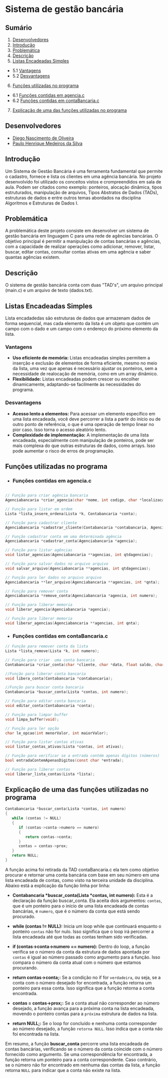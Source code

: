 # Sistema de gestão bancária
 
## Sumário
1. [Desenvolvedores](#desenvolvedores)
2. [Introdução](#introdu%C3%A7%C3%A3o)
3. [Problemática](#problemática)
4. [Descrição](#descri%C3%A7%C3%A3o)
5. [Listas Encadeadas Simples](#listas-encadeadas-simples)
- 5.1 [Vantagens](#vantagens)
- 5.2 [Desvantagens](#desvantagens)
6. [Funções utilizadas no programa](#fun%C3%A7%C3%B5es-utilizadas-no-programa)
- 6.1 [Funções contidas em agencia.c](#fun%C3%A7%C3%B5es-contidas-em-agenciac)
- 6.2 [Funções contidas em contaBancaria.c](#fun%C3%A7%C3%B5es-contidas-em-contabancariac)
7. [Explicação de uma das funções utilizadas no programa](#explica%C3%A7%C3%A3o-de-uma-das-fun%C3%A7%C3%B5es-utilizadas-no-programa)
  
## Desenvolvedores
- [Diego Nascimento de Oliveira](https://github.com/diegonascimento2023)
- [Paulo Henrique Medeiros da Silva](https://github.com/Oluaphenrique)
  
## Introdução 
Um Sistema de Gestão Bancária é uma ferramenta fundamental que permite o cadastro, fornece e lista os clientes em uma agência bancária. No projeto desenvolvido foi utilizado os conceitos vistos e crompreendidos em sala de aula. Podem ser citados como exemplo: ponteiros, alocação dinâmica, tipos estruturados, manipulação de arquivos, Tipos Abstratos de Dados (TADs), estruturas de dados e  entre outros temas abordados na disciplina Algoritmos e Estruturas de Dados I.
  
## Problemática
A problemática deste projeto consiste em desenvolver um sistema de gestão bancária em linguagem C para uma rede de agências bancárias. O objetivo principal é permitir a manipulação de contas bancárias e agências, com a capacidade de realizar operações como adicionar, remover, listar, buscar, editar contas, consultar contas ativas em uma agência e saber quantas agências existem.

## Descrição
O sistema de gestão bancária conta com duas "TAD's", um arquivo principal (main.c) e um arquivo de texto (dados.txt).

## Listas Encadeadas Simples

Lista encadadedas são estruturas de dados que armazenam dados de forma sequencial, mas cada elemento da lista é um objeto que contém um campo com o dado e um campo com o endereço do próximo elemento da lista.

### Vantagens

- __Uso eficiente de memória:__ Listas encadeadas simples permitem a inserção e exclusão de elementos de forma eficiente, mesmo no meio da lista, uma vez que apenas é necessário ajustar os ponteiros, sem a necessidade de realocação de memória, como em um array dinâmico. 
- __Flexibilidade:__ Listas encadeadas podem crescer ou encolher dinamicamente, adaptando-se facilmente às necessidades do programa.

### Desvantagens

- __Acesso lento a elementos:__ Para acessar um elemento específico em uma lista encadeada, você deve percorrer a lista a partir do início ou de outro ponto de referência, o que é uma operação de tempo linear no pior caso. Isso torna o acesso aleatório lento.
- __Complexidade de implementação:__ A implementação de uma lista encadeada, especialmente com manipulação de ponteiros, pode ser mais complexa do que outras estruturas de dados, como arrays. Isso pode aumentar o risco de erros de programação.

## Funções utilizadas no programa
- ### Funções contidas em agencia.c
```c

// Função para criar agência bancaria
Agenciabancaria *criar_agencia(char *nome, int codigo, char *localizacao, char *horario);

// Função para listar em ordem
Lista *lista_insere_ordena(Lista *k, Contabancaria *conta);

// Função para cadastrar cliente
Agenciabancaria *cadastrar_cliente(Contabancaria *contabancaria, Agenciabancaria *agenciabancaria);

// Função cadastrar conta em uma determinada agência 
Agenciabancaria *cadastrar_conta(Agenciabancaria *agencia);

// Função para listar agências
void listar_agencias(Agenciabancaria **agencias, int qtdagencias);

// Função para salvar dados no arquivo arquivo
void salvar_arquivo(Agenciabancaria **agencias, int qtdagencias);

// Função para ler dados no arquivo arquivo
Agenciabancaria **ler_arquivo(Agenciabancaria **agencias, int *qnta);

// Função para remover conta
Agenciabancaria *remove_conta(Agenciabancaria *agencia, int numero);

// Função para liberar memoria 
void liberar_agencia(Agenciabancaria *agencia);

// Função para liberar memoria
void liberar_agencias(Agenciabancaria **agencias, int qnta);

```

- ###  Funções contidas em contaBancaria.c
```c
// Função para remover conta da lista
Lista *lista_remove(Lista *k, int numero);

// Função para criar  uma conta bancaria
Contabancaria *criar_conta(char *cliente, char *data, float saldo, char *status, int numero);

//Função para liberar conta bancaria
void libera_conta(Contabancaria *contabancaria);

//Função para buscar conta bancaria
Contabancaria *buscar_conta(Lista *contas, int numero);

// Função para editar conta bancaria
void editar_conta(Contabancaria *conta);

// Função para limpar buffer
void limpa_buffer(void);

// Função para ler opção 
char le_opcao(int menorValor, int maiorValor);

// Função para listar contas ativas
void listar_contas_ativas(Lista *contas, int ativas);

// Função para verificar se a entrada contém apenas dígitos (números)
bool entradaContemApenasDigitos(const char *entrada);

// Função para liberar contas
void liberar_lista_contas(Lista *lista);
```
## Explicação de uma das funções utilizadas no programa
```c
Contabancaria *buscar_conta(Lista *contas, int numero)
{
   while (contas != NULL)
   {
      if (contas->conta->numero == numero)
      {
         return contas->conta;
      }
      contas = contas->prox;
   }
   return NULL;
}
```
  A função acima foi retirada da TAD contaBancaria.c ela tem como objetivo procurar e retornar uma conta bancária com base em seu número em uma lista encadeada de contas, como visto na terceira unidade da disciplina. Abaixo está a explicação da função linha por linha:
  - __Contabancaria *buscar_conta(Lista *contas, int numero):__ Esta é a declaração da função buscar_conta. Ela aceita dois argumentos: ```contas```, que é um ponteiro para o início de uma lista encadeada de contas bancárias, e ```numero```, que é o número da conta que está sendo procurado.
  - __while (contas != NULL):__ Inicia um loop while que continuará enquanto o ponteiro ```contas``` não for nulo. Isso significa que o loop irá percorrer a lista encadeada até que todas as contas tenham sido verificadas.

  - __if (contas->conta->numero == numero):__ Dentro do loop, a função verifica se o número da conta da estrutura de dados apontada por ```contas``` é igual ao número passado como argumento para a função. Isso compara o número da conta atual com o número que estamos procurando.

  - __return contas->conta;:__ Se a condição no if for ```verdadeira```, ou seja, se a conta com o número desejado for encontrada, a função retorna um ponteiro para essa conta. Isso significa que a função retorna a conta encontrada.

  - __contas = contas->prox;:__ Se a conta atual não corresponder ao número desejado, a função avança para a próxima conta na lista encadeada, movendo o ponteiro contas para a ```próxima``` estrutura de dados na lista.

  - __return NULL;:__ Se o loop for concluído e nenhuma conta corresponder ao número desejado, a função ```retorna NULL```. Isso indica que a conta não foi encontrada na lista.
    
Em resumo, a função __buscar_conta__ percorre uma lista encadeada de contas bancárias, verificando se o número da conta coincide com o número fornecido como argumento. Se uma correspondência for encontrada, a função retorna um ponteiro para a conta correspondente. Caso contrário, se o número não for encontrado em nenhuma das contas da lista, a função retorna ```NULL``` para indicar que a conta não existe na lista.
